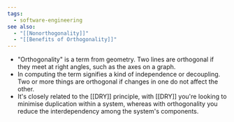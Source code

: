 ```yaml
---
tags:
  - software-engineering
see also:
  - "[[Nonorthogonality]]"
  - "[[Benefits of Orthogonality]]"
---
```

- "Orthogonality" is a term from geometry. Two lines are orthogonal if they meet at right angles, such as the axes on a graph.
- In computing the term signifies a kind of independence or decoupling. Two or more things are orthogonal if changes in one do not affect the other.
- It's closely related to the [[DRY]] principle, with [[DRY]] you're looking to minimise duplication within a system, whereas with orthogonality you reduce the interdependency among the system's components.